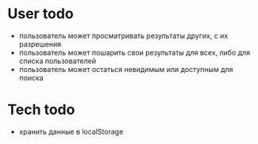 # User todo
- пользователь может просматривать результаты других, с их разрешения
- пользователь может пошарить свои результаты для всех, 
либо для списка пользователей
- пользователь может остаться невидимым или доступным для поиска

# Tech todo
- хранить данные в localStorage